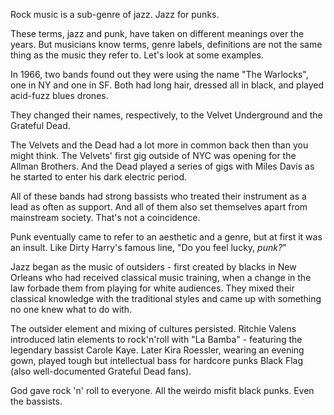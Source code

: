 Rock music is a sub-genre of jazz. Jazz for punks.

These terms, jazz and punk, have taken on different meanings over the years. But musicians know terms, genre labels, definitions are not the same thing as the music they refer to. Let's look at some examples.

In 1966, two bands found out they were using the name "The Warlocks", one in NY and one in SF. Both had long hair, dressed all in black, and played acid-fuzz blues drones.

They changed their names, respectively, to the Velvet Underground and the Grateful Dead.

The Velvets and the Dead had a lot more in common back then than you might think. The Velvets' first gig outside of NYC was opening for the Allman Brothers. And the Dead played a series of gigs with Miles Davis as he started to enter his dark electric period.

All of these bands had strong bassists who treated their instrument as a lead as often as support. And all of them also set themselves apart from mainstream society. That's not a coincidence.

Punk eventually came to refer to an aesthetic and a genre, but at first it was an insult. Like Dirty Harry's famous line, "Do you feel lucky, _punk?_"

Jazz began as the music of outsiders - first created by blacks in New Orleans who had received classical music training, when a change in the law forbade them from playing for white audiences. They mixed their classical knowledge with the traditional styles and came up with something no one knew what to do with.

The outsider element and mixing of cultures persisted. Ritchie Valens introduced latin elements to rock'n'roll with "La Bamba" - featuring the legendary bassist Carole Kaye. Later Kira Roessler, wearing an evening gown, played tough but intellectual bass for hardcore punks Black Flag (also well-documented Grateful Dead fans).

God gave rock 'n' roll to everyone. All the weirdo misfit black punks. Even the bassists.
